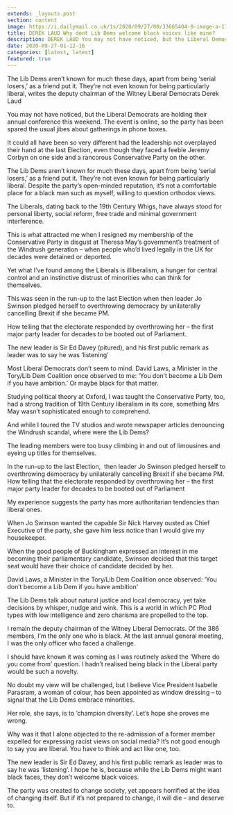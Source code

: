 ```yaml
---
extends: _layouts.post
section: content
image: https://i.dailymail.co.uk/1s/2020/09/27/00/33665404-0-image-a-17_1601162298330.jpg 
title: DEREK LAUD Why dont Lib Dems welcome black voices like mine? 
description: DEREK LAUD You may not have noticed, but the Liberal Democrats are holding their conference this weekend. It could have been so different had the leadership not overplayed their hand. 
date: 2020-09-27-01-12-16 
categories: [latest, latest] 
featured: true 
--- 
```

The Lib Dems aren’t known for much these days, apart from being ‘serial losers,’ as a friend put it. They’re not even known for being particularly liberal, writes the deputy chairman of the Witney Liberal Democrats Derek Laud

You may not have noticed, but the Liberal Democrats are holding their annual conference this weekend. The event is online, so the party has been spared the usual jibes about gatherings in phone boxes.

It could all have been so very different had the leadership not overplayed their hand at the last Election, even though they faced a feeble Jeremy Corbyn on one side and a rancorous Conservative Party on the other.

The Lib Dems aren’t known for much these days, apart from being ‘serial losers,’ as a friend put it. They’re not even known for being particularly liberal. Despite the party’s open-minded reputation, it’s not a comfortable place for a black man such as myself, willing to question orthodox views.

The Liberals, dating back to the 19th Century Whigs, have always stood for personal liberty, social reform, free trade and minimal government interference.

This is what attracted me when I resigned my membership of the Conservative Party in disgust at Theresa May’s government’s treatment of the Windrush generation – when people who’d lived legally in the UK for decades were detained or deported.

Yet what I’ve found among the Liberals is illiberalism, a hunger for central control and an instinctive distrust of minorities who can think for themselves.

This was seen in the run-up to the last Election when then leader Jo Swinson pledged herself to overthrowing democracy by unilaterally cancelling Brexit if she became PM. 

How telling that the electorate responded by overthrowing her – the first major party leader for decades to be booted out of Parliament.

The new leader is Sir Ed Davey (pitured), and his first public remark as leader was to say he was ‘listening’

Most Liberal Democrats don’t seem to mind. David Laws, a Minister in the Tory/Lib Dem Coalition once observed to me: ‘You don’t become a Lib Dem if you have ambition.’ Or maybe black for that matter.

Studying political theory at Oxford, I was taught the Conservative Party, too, had a strong tradition of 19th Century liberalism in its core, something Mrs May wasn’t sophisticated enough to comprehend.

And while I toured the TV studios and wrote newspaper articles denouncing the Windrush scandal, where were the Lib Dems? 

The leading members were too busy climbing in and out of limousines and eyeing up titles for themselves. 

In the run-up to the last Election,  then leader Jo Swinson pledged herself to overthrowing democracy by unilaterally cancelling Brexit if she became PM. How telling that the electorate responded by overthrowing her – the first major party leader for decades to be booted out of Parliament

My experience suggests the party has more authoritarian tendencies than liberal ones.

When Jo Swinson wanted the capable Sir Nick Harvey ousted as Chief Executive of the party, she gave him less notice than I would give my housekeeper.

When the good people of Buckingham expressed an interest in me becoming their parliamentary candidate, Swinson decided that this target seat would have their choice of candidate decided by her.

David Laws, a Minister in the Tory/Lib Dem Coalition once observed: ‘You don’t become a Lib Dem if you have ambition'

The Lib Dems talk about natural justice and local democracy, yet take decisions by whisper, nudge and wink. This is a world in which PC Plod types with low intelligence and zero charisma are propelled to the top.

I remain the deputy chairman of the Witney Liberal Democrats. Of the 386 members, I’m the only one who is black. At the last annual general meeting, I was the only officer who faced a challenge. 

I should have known it was coming as I was routinely asked the ‘Where do you come from’ question. I hadn’t realised being black in the Liberal party would be such a novelty.

No doubt my view will be challenged, but I believe Vice President Isabelle Parasram, a woman of colour, has been appointed as window dressing – to signal that the Lib Dems embrace minorities. 

Her role, she says, is to ‘champion diversity’. Let’s hope she proves me wrong.

Why was it that I alone objected to the re-admission of a former member expelled for expressing racist views on social media? It’s not good enough to say you are liberal. You have to think and act like one, too.

The new leader is Sir Ed Davey, and his first public remark as leader was to say he was ‘listening’. I hope he is, because while the Lib Dems might want black faces, they don’t welcome black voices.

The party was created to change society, yet appears horrified at the idea of changing itself. But if it’s not prepared to change, it will die – and deserve to.

